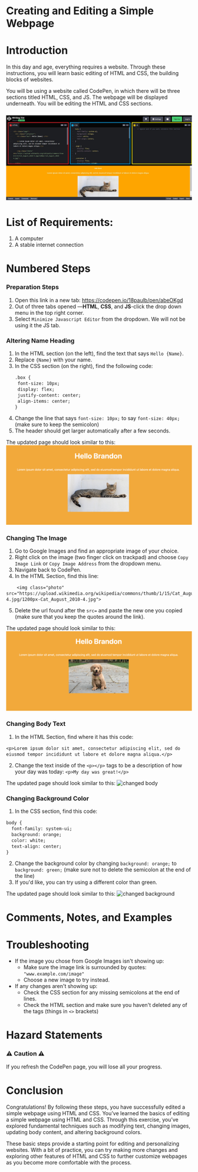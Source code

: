 # Creating and Editing a Simple Webpage

# Introduction
In this day and age, everything requires a website. Through these instructions, you will learn basic editing of HTML and CSS, the building blocks of websites. 

You will be using a website called CodePen, in which there will be three sections titled HTML, CSS, and JS. The webpage will be displayed underneath. You will be editing the HTML and CSS sections.

![codepen full screenshot](./Introduction.jpg)

# List of Requirements:
1. A computer
2. A stable internet connection

# Numbered Steps


### Preparation Steps
1. Open this link in a new tab: https://codepen.io/18paulb/pen/abeOKgd
2. Out of three tabs opened —**HTML**, **CSS**, and **JS**-click the drop down menu in the top right corner.
3. Select `Minimize Javascript Editor` from the dropdown. We will not be using it the JS tab.


### Altering Name Heading
1. In the HTML section (on the left), find the text that says `Hello {Name}`.
2. Replace `{Name}` with your name.
3. In the CSS section (on the right), find the following code:
   ```
   .box {
    font-size: 10px;
    display: flex;
    justify-content: center;
    align-items: center;
   }
   ```
4. Change the line that says `font-size: 10px;` to say `font-size: 40px;` (make sure to keep the semicolon)
5. The header should get larger automatically after a few seconds.

The updated page should look similar to this:
![changed header](./images/changedHeader.png)

### Changing The Image
1. Go to Google Images and find an appropriate image of your choice.
2. Right click on the image (two finger click on trackpad) and choose `Copy Image Link` or `Copy Image Address` from the dropdown menu.
3. Navigate back to CodePen.
4. In the HTML Section, find this line:
```
    <img class="photo" src="https://upload.wikimedia.org/wikipedia/commons/thumb/1/15/Cat_August_2010-4.jpg/1200px-Cat_August_2010-4.jpg">
```
5. Delete the url found after the `src=` and paste the new one you copied (make sure that you keep the quotes around the link).

The updated page should look similar to this:
![changed image](./images/changedImage.png)

### Changing Body Text
1. In the HTML Section, find where it has this code:
```
<p>Lorem ipsum dolor sit amet, consectetur adipiscing elit, sed do eiusmod tempor incididunt ut labore et dolore magna aliqua.</p>
```
2. Change the text inside of the `<p></p>` tags to be a description of how your day was today:
   ```<p>My day was great!</p>```

The updated page should look similar to this:
![changed body](./images/changedText.png)

### Changing Background Color
1. In the CSS section, find this code:
```
body {
  font-family: system-ui;
  background: orange;
  color: white;
  text-align: center;
}
```
2. Change the background color by changing `background: orange;` to `background: green;` (make sure not to delete the semicolon at the end of the line)
3. If you'd like, you can try using a different color than green.

The updated page should look similar to this:
![changed background](./images/changedBackground.png)

# Comments, Notes, and Examples

# Troubleshooting
 - If the image you chose from Google Images isn't showing up:
    - Make sure the image link is surrounded by quotes: `"www.example.com/image"`
    - Choose a new image to try instead.
 - If any changes aren't showing up:
    - Check the CSS section for any missing semicolons at the end of lines.
    - Check the HTML section and make sure you haven't deleted any of the tags (things in `<>` brackets)

# Hazard Statements

### ⚠️ Caution ⚠️
If you refresh the CodePen page, you will lose all your progress.

# Conclusion
Congratulations! By following these steps, you have successfully edited a simple webpage using HTML and CSS. You’ve learned the basics of editing a simple webpage using HTML and CSS. Through this exercise, you’ve explored fundamental techniques such as modifying text, changing images, updating body content, and altering background colors. 

These basic steps provide a starting point for editing and personalizing websites. With a bit of practice, you can try making more changes and exploring other features of HTML and CSS to further customize webpages as you become more comfortable with the process.
